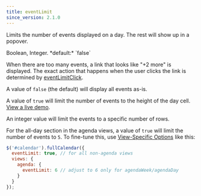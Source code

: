 ```yaml
---
title: eventLimit
since_version: 2.1.0
---
```


Limits the number of events displayed on a day. The rest will show up in a popover.

<div class='spec' markdown='1'>
Boolean, Integer. *default:* `false`
</div>

When there are too many events, a link that looks like "+2 more" is displayed. The exact action that happens when the user clicks the link is determined by [eventLimitClick](eventLimitClick).

A value of `false` (the default) will display all events as-is.

A value of `true` will limit the number of events to the height of the day cell. [View a live demo](event-popover-demo).

An integer value will limit the events to a specific number of rows.

For the all-day section in the agenda views, a value of `true` will limit the number of events to `5`. To fine-tune this, use [View-Specific Options](view-specific-options) like this:

```js
$('#calendar').fullCalendar({
  eventLimit: true, // for all non-agenda views
  views: {
    agenda: {
      eventLimit: 6 // adjust to 6 only for agendaWeek/agendaDay
    }
  }
});
```
